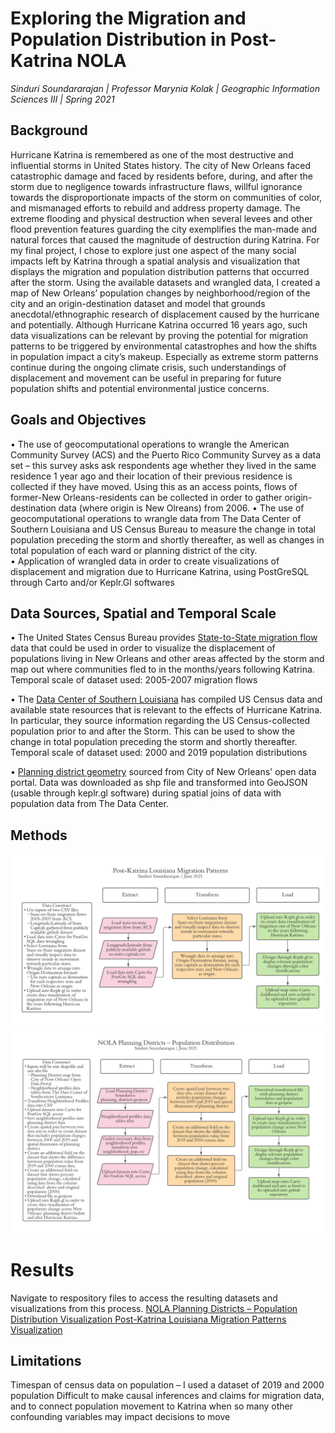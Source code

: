 # Exploring the Migration and Population Distribution in Post-Katrina NOLA
*Sinduri Soundararajan | Professor Marynia Kolak | Geographic Information Sciences III | Spring 2021*

## Background
  Hurricane Katrina is remembered as one of the most destructive and influential storms in United States history. The city of New Orleans faced catastrophic damage and faced by residents before, during, and after the storm due to negligence towards infrastructure flaws, willful ignorance towards the disproportionate impacts of the storm on communities of color, and mismanaged efforts to rebuild and address property damage. The extreme flooding and physical destruction when several levees and other flood prevention features guarding the city exemplifies the man-made and natural forces that caused the magnitude of destruction during Katrina. For my final project, I chose to explore just one aspect of the many social impacts left by Katrina through a spatial analysis and visualization that displays the migration and population distribution patterns that occurred after the storm. Using the available datasets and wrangled data, I created  a map of New Orleans’ population changes by neighborhood/region of the city and an origin-destination dataset and model that grounds anecdotal/ethnographic research of displacement caused by the hurricane and potentially. Although Hurricane Katrina occurred 16 years ago, such data visualizations can be relevant by proving the potential for migration patterns to be triggered by environmental catastrophes and how the shifts in population impact a city’s makeup. Especially as extreme storm patterns continue during the ongoing climate crisis, such understandings of displacement and movement can be useful in preparing for future population shifts and potential environmental justice concerns.

## Goals and Objectives
•  The use of geocomputational operations to wrangle the American Community Survey (ACS) and the Puerto Rico Community Survey as a data set – this survey asks  ask respondents age whether they lived in the same residence 1 year ago and their location of their previous residence is collected if they have moved. Using this as an access points, flows of former-New Orleans-residents can be collected in order to gather origin-destination data (where origin is New Olreans) from 2006. 
• The use of geocomputational operations to wrangle data from The Data Center of Southern Louisiana and US Census Bureau to measure the change in total population preceding the storm and shortly thereafter, as well as changes in total population of each ward or planning district of the city.  
• Application of wrangled data in order to create visualizations of displacement and migration due to Hurricane Katrina, using PostGreSQL through Carto and/or Keplr.Gl softwares

## Data Sources, Spatial and Temporal Scale
• The United States Census Bureau provides [State-to-State migration flow](https://www.census.gov/data/tables/time-series/demo/geographic-mobility/state-to-state-migration.html) data that could be used in order to visualize the displacement of populations living in New Orleans and other areas affected by the storm and map out where communities fled to in the months/years following Katrina. 
    Temporal scale of dataset used: 2005-2007 migration flows

• The [Data Center of Southern Louisiana](https://www.datacenterresearch.org/data-resources/who-lives-in-new-orleans-now/) has compiled US Census data and available state resources that is relevant to the effects of Hurricane Katrina. In particular, they source information regarding the US Census-collected population prior to and after the Storm. This can be used to show the change in total population preceding the storm and shortly thereafter.
    Temporal scale of dataset used: 2000 and 2019 population distributions 

• [Planning district geometry](https://portal-nolagis.opendata.arcgis.com/datasets/planning-districts?geometry=-90.354%2C29.907%2C-89.401%2C30.115) sourced from City of New Orleans' open data portal. Data was downloaded as shp file and transformed into GeoJSON (usable through keplr.gl software) during spatial joins of data with population data from The Data Center. 

## Methods 
![NOLA Planning Districts – Population Distribution](https://github.com/sindu-ri/gisiiifinal/blob/main/Methods%20(1).png)
![Post-Katrina Louisiana Migration Patterns](https://github.com/sindu-ri/gisiiifinal/blob/main/Methods%20(2).png)

# Results 
Navigate to respository files to access the resulting datasets and visualizations from this process. 
[NOLA Planning Districts – Population Distribution Visualization ](https://kepler.gl/demo/map/carto?mapId=08482dea-b13e-3083-7845-08bc75a575af&owner=sindu-ri&privateMap=false)
[Post-Katrina Louisiana Migration Patterns Visualization](https://kepler.gl/demo/map/carto?mapId=3e60b03d-27e3-b56a-6eff-822e53e7e347&owner=sindu-ri&privateMap=false)

 
## Limitations 
Timespan of census data on population – I used a dataset of 2019 and 2000 population
Difficult to make causal inferences and claims for migration data, and to connect population movement to Katrina when so many other confounding variables may impact decisions to move  
